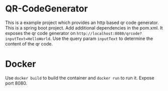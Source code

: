 # QR-CodeGenerator

This is a example project which provides an http based qr code generator.
This is a spring boot project. Add additional dependencies in the pom.xml.
It exposes the qr code generator on `http://localhost:8080/qrcode?inputText=HelloWorld`.
Use the query param `inputText` to determine the content of the qr code.

# Docker 

Use `docker build` to build the container and `docker run` to run it. Expose port 8080.



